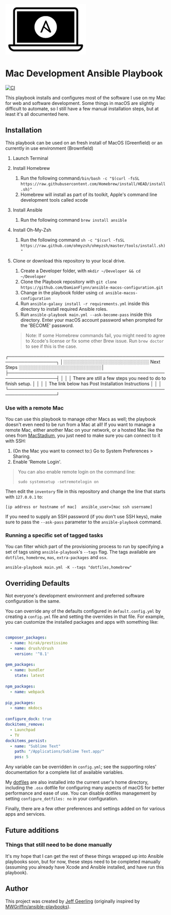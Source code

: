 <img src="https://raw.githubusercontent.com/geerlingguy/mac-dev-playbook/master/files/Mac-Dev-Playbook-Logo.png" width="250" height="156" alt="Mac Dev Playbook Logo" />

# Mac Development Ansible Playbook

[![CI][badge-gh-actions]][link-gh-actions]

This playbook installs and configures most of the software I use on my Mac for web and software development. Some things in macOS are slightly difficult to automate, so I still have a few manual installation steps, but at least it's all documented here.

## Installation

This playbook can be used on an fresh install of MacOS (Greenfield) or an currently in use environment (Brownfield)

  1. Launch Terminal

  2. Install Homebrew
     1. Run the following command```/bin/bash -c "$(curl -fsSL https://raw.githubusercontent.com/Homebrew/install/HEAD/install.sh)"```
     1. Homebrew will install as part of its toolkit, Apple's command line development tools called xcode

  2. Install Ansible
     1. Run the following command `brew install ansible`
     
  3. Install Oh-My-Zsh
     1. Run the following command `sh -c "$(curl -fsSL https://raw.github.com/ohmyzsh/ohmyzsh/master/tools/install.sh)"`

  3. Clone or download this repository to your local drive.
     1. Create a Developer folder, with `mkdir ~/Developer && cd ~/Developer`
     2. Clone the Playbook repository with `git clone https://github.com/DamianFlynn/ansible-macos-configuration.git`
     3. Change in the playbook folder using `cd ansible-macos-configuration`
     4. Run `ansible-galaxy install -r requirements.yml` inside this directory to install required Ansible roles.
     5. Run `ansible-playbook main.yml --ask-become-pass` inside this directory. Enter your macOS account password when prompted for the 'BECOME' password.

     > Note: If some Homebrew commands fail, you might need to agree to Xcode's license or fix some other Brew issue. Run `brew doctor` to see if this is the case.


   ╭─────────────────────────────────────────────────────────────────╮
   │░░░░░░░░░░░░░░░░░░░░░░░░░░░ Next Steps ░░░░░░░░░░░░░░░░░░░░░░░░░░│
   ├─────────────────────────────────────────────────────────────────┤
   │                                                                 │
   │   There are still a few steps you need to do to finish setup.   │
   │                                                                 │
   │        The link below has Post Installation Instructions        │
   │                                                                 │
   └─────────────────────────────────────────────────────────────────┘


### Use with a remote Mac

You can use this playbook to manage other Macs as well; the playbook doesn't even need to be run from a Mac at all! If you want to manage a remote Mac, either another Mac on your network, or a hosted Mac like the ones from [MacStadium](https://www.macstadium.com), you just need to make sure you can connect to it with SSH:

  1. (On the Mac you want to connect to:) Go to System Preferences > Sharing.
  2. Enable 'Remote Login'.

> You can also enable remote login on the command line:
>
>     sudo systemsetup -setremotelogin on

Then edit the `inventory` file in this repository and change the line that starts with `127.0.0.1` to:

```
[ip address or hostname of mac]  ansible_user=[mac ssh username]
```

If you need to supply an SSH password (if you don't use SSH keys), make sure to pass the `--ask-pass` parameter to the `ansible-playbook` command.

### Running a specific set of tagged tasks

You can filter which part of the provisioning process to run by specifying a set of tags using `ansible-playbook`'s `--tags` flag. The tags available are `dotfiles`, `homebrew`, `mas`, `extra-packages` and `osx`.

    ansible-playbook main.yml -K --tags "dotfiles,homebrew"

## Overriding Defaults

Not everyone's development environment and preferred software configuration is the same.

You can override any of the defaults configured in `default.config.yml` by creating a `config.yml` file and setting the overrides in that file. For example, you can customize the installed packages and apps with something like:

```yaml

composer_packages:
  - name: hirak/prestissimo
  - name: drush/drush
    version: '^8.1'

gem_packages:
  - name: bundler
    state: latest

npm_packages:
  - name: webpack

pip_packages:
  - name: mkdocs

configure_dock: true
dockitems_remove:
  - Launchpad
  - TV
dockitems_persist:
  - name: "Sublime Text"
    path: "/Applications/Sublime Text.app/"
    pos: 5
```

Any variable can be overridden in `config.yml`; see the supporting roles' documentation for a complete list of available variables.


My [dotfiles](https://github.com/damianflynn/dotfiles) are also installed into the current user's home directory, including the `.osx` dotfile for configuring many aspects of macOS for better performance and ease of use. You can disable dotfiles management by setting `configure_dotfiles: no` in your configuration.

Finally, there are a few other preferences and settings added on for various apps and services.

## Future additions

### Things that still need to be done manually

It's my hope that I can get the rest of these things wrapped up into Ansible playbooks soon, but for now, these steps need to be completed manually (assuming you already have Xcode and Ansible installed, and have run this playbook).



## Author

This project was created by [Jeff Geerling](https://www.jeffgeerling.com/) (originally inspired by [MWGriffin/ansible-playbooks](https://github.com/MWGriffin/ansible-playbooks)).

[badge-gh-actions]: https://github.com/geerlingguy/mac-dev-playbook/workflows/CI/badge.svg?event=push
[link-gh-actions]: https://github.com/geerlingguy/mac-dev-playbook/actions?query=workflow%3ACI
